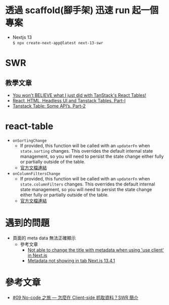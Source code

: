 # 透過 scaffold(腳手架) 迅速 run 起一個專案
- Nextjs 13  
  `$ npx create-next-app@latest next-13-swr`

# SWR
## 教學文章
- [You won't BELIEVE what I just did with TanStack's React Tables!](https://www.youtube.com/watch?v=AuLg79Th3xE)
- [React, HTML, Headless UI and Tanstack Tables. Part-I](https://medium.com/@it_it_ayush/react-html-headless-ui-and-tanstack-tables-part-i-1f6fa2358082)
- [Tanstack Table: Some API’s. Part-2](https://medium.com/@it_it_ayush/tanstack-table-some-apis-part-2-a8a5d713062d)

# react-table
- `onSortingChange`
  - If provided, this function will be called with an `updaterFn` when `state.sorting` changes. This overrides the default internal state management, so you will need to persist the state change either fully or partially outside of the table.
  - [官方文檔連結](https://tanstack.com/table/v8/docs/api/features/sorting#onsortingchange)
- `onColumnFiltersChange`
  - If provided, this function will be called with an `updaterFn` when `state.columnFilters` changes. This overrides the default internal state management, so you will need to persist the state change either fully or partially outside of the table.
  - [官方文檔連結](https://tanstack.com/table/v8/docs/api/features/filters#oncolumnfilterschange)

# 遇到的問題
- 頁面的 meta data 無法正確顯示
  - 參考文章
    - [Not able to change the title with metadata when using 'use client' in Next.js](https://stackoverflow.com/questions/76445050/not-able-to-change-the-title-with-metadata-when-using-use-client-in-next-js)
    - [Metadata not showing in tab Next.js 13.4.1](https://stackoverflow.com/questions/76327674/metadata-not-showing-in-tab-next-js-13-4-1)

# 參考文章
- [#09 No-code 之旅 — 怎麼在 Client-side 抓取資料？SWR 簡介](https://ithelp.ithome.com.tw/articles/10271427)
